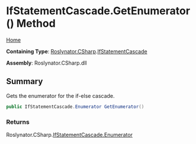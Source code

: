 <a name="_top"></a>

# IfStatementCascade\.GetEnumerator\(\) Method

[Home](../../../../README.md#_top)

**Containing Type**: [Roslynator.CSharp](../../README.md#_top)\.[IfStatementCascade](../README.md#_top)

**Assembly**: Roslynator\.CSharp\.dll

## Summary

Gets the enumerator for the if\-else cascade\.

```csharp
public IfStatementCascade.Enumerator GetEnumerator()
```

### Returns

Roslynator\.CSharp\.[IfStatementCascade.Enumerator](../Enumerator/README.md#_top)


